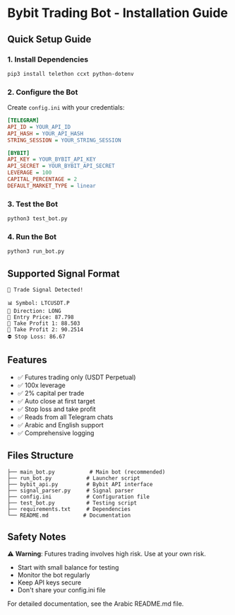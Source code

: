 # Bybit Trading Bot - Installation Guide

## Quick Setup Guide

### 1. Install Dependencies
```bash
pip3 install telethon ccxt python-dotenv
```

### 2. Configure the Bot
Create `config.ini` with your credentials:

```ini
[TELEGRAM]
API_ID = YOUR_API_ID
API_HASH = YOUR_API_HASH
STRING_SESSION = YOUR_STRING_SESSION

[BYBIT]
API_KEY = YOUR_BYBIT_API_KEY
API_SECRET = YOUR_BYBIT_API_SECRET
LEVERAGE = 100
CAPITAL_PERCENTAGE = 2
DEFAULT_MARKET_TYPE = linear
```

### 3. Test the Bot
```bash
python3 test_bot.py
```

### 4. Run the Bot
```bash
python3 run_bot.py
```

## Supported Signal Format

```
📢 Trade Signal Detected!

📊 Symbol: LTCUSDT.P
🔁 Direction: LONG
📍 Entry Price: 87.798
🎯 Take Profit 1: 88.503
🎯 Take Profit 2: 90.2514
⛔ Stop Loss: 86.67
```

## Features

- ✅ Futures trading only (USDT Perpetual)
- ✅ 100x leverage
- ✅ 2% capital per trade
- ✅ Auto close at first target
- ✅ Stop loss and take profit
- ✅ Reads from all Telegram chats
- ✅ Arabic and English support
- ✅ Comprehensive logging

## Files Structure

```
├── main_bot.py           # Main bot (recommended)
├── run_bot.py           # Launcher script
├── bybit_api.py         # Bybit API interface
├── signal_parser.py     # Signal parser
├── config.ini           # Configuration file
├── test_bot.py          # Testing script
├── requirements.txt     # Dependencies
└── README.md           # Documentation
```

## Safety Notes

⚠️ **Warning**: Futures trading involves high risk. Use at your own risk.

- Start with small balance for testing
- Monitor the bot regularly
- Keep API keys secure
- Don't share your config.ini file

For detailed documentation, see the Arabic README.md file.

